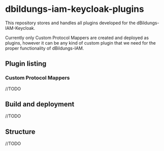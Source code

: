 # dbildungs-iam-keycloak-plugins

This repository stores and handles all plugins developed for the dBildungs-IAM-Keycloak.

Currently only Custom Protocol Mappers are created and deployed as plugins, however it can be any kind of custom plugin that we need for the proper functionality of dBildungs-IAM.

## Plugin listing

### Custom Protocol Mappers

//TODO

## Build and deployment

//TODO

## Structure

//TODO